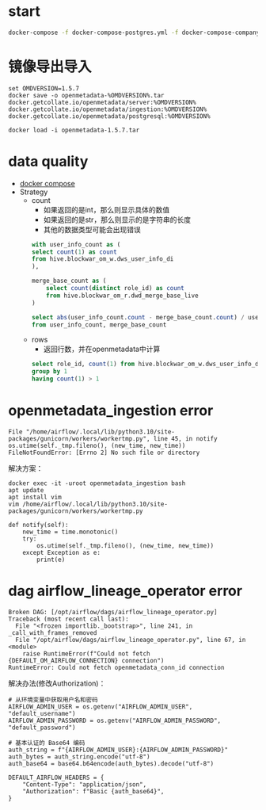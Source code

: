 # start
```bash
docker-compose -f docker-compose-postgres.yml -f docker-compose-company.yml up -d
```

# 镜像导出导入
```
set OMDVERSION=1.5.7
docker save -o openmetadata-%OMDVERSION%.tar docker.getcollate.io/openmetadata/server:%OMDVERSION% docker.getcollate.io/openmetadata/ingestion:%OMDVERSION% docker.getcollate.io/openmetadata/postgresql:%OMDVERSION%

docker load -i openmetadata-1.5.7.tar
```

# data quality
+ [docker compose](https://github.com/open-metadata/OpenMetadata/releases)
+ Strategy
    + count
        + 如果返回的是int，那么则显示具体的数值
        + 如果返回的是str，那么则显示的是字符串的长度
        + 其他的数据类型可能会出现错误
        ```sql
        with user_info_count as (
        select count(1) as count
        from hive.blockwar_om_w.dws_user_info_di
        ),

        merge_base_count as (
            select count(distinct role_id) as count
            from hive.blockwar_om_r.dwd_merge_base_live
        )

        select abs(user_info_count.count - merge_base_count.count) / user_info_count.count * 1000 as result
        from user_info_count, merge_base_count

        ```
    + rows
        + 返回行数，并在openmetadata中计算
        ```sql
        select role_id, count(1) from hive.blockwar_om_w.dws_user_info_di
        group by 1
        having count(1) > 1
        ```

# openmetadata_ingestion error
```
File "/home/airflow/.local/lib/python3.10/site-packages/gunicorn/workers/workertmp.py", line 45, in notify
os.utime(self._tmp.fileno(), (new_time, new_time))
FileNotFoundError: [Errno 2] No such file or directory
```
解决方案：
```
docker exec -it -uroot openmetadata_ingestion bash
apt update
apt install vim
vim /home/airflow/.local/lib/python3.10/site-packages/gunicorn/workers/workertmp.py
```

```
def notify(self):
    new_time = time.monotonic()
    try:
        os.utime(self._tmp.fileno(), (new_time, new_time))
    except Exception as e:
        print(e)
```

# dag airflow_lineage_operator error
```
Broken DAG: [/opt/airflow/dags/airflow_lineage_operator.py]
Traceback (most recent call last):
  File "<frozen importlib._bootstrap>", line 241, in _call_with_frames_removed
  File "/opt/airflow/dags/airflow_lineage_operator.py", line 67, in <module>
    raise RuntimeError(f"Could not fetch {DEFAULT_OM_AIRFLOW_CONNECTION} connection")
RuntimeError: Could not fetch openmetadata_conn_id connection
```
解决办法(修改Authorization)：
```
# 从环境变量中获取用户名和密码
AIRFLOW_ADMIN_USER = os.getenv("AIRFLOW_ADMIN_USER", "default_username")
AIRFLOW_ADMIN_PASSWORD = os.getenv("AIRFLOW_ADMIN_PASSWORD", "default_password")

# 基本认证的 Base64 编码
auth_string = f"{AIRFLOW_ADMIN_USER}:{AIRFLOW_ADMIN_PASSWORD}"
auth_bytes = auth_string.encode("utf-8")
auth_base64 = base64.b64encode(auth_bytes).decode("utf-8")

DEFAULT_AIRFLOW_HEADERS = {
    "Content-Type": "application/json",
    "Authorization": f"Basic {auth_base64}",
}
```
